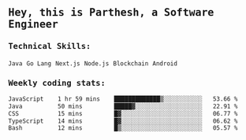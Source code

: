 <samp>
    <h2>Hey, this is Parthesh, a Software Engineer</h2>
    <h3>Technical Skills: </h3>
    <code>Java</code> <code>Go Lang</code> <code>Next.js</code> <code>Node.js</code> <code>Blockchain</code> <code>Android</code>
    <h3>Weekly coding stats:</h3>
<!--START_SECTION:waka-->

```txt
JavaScript    1 hr 59 mins    █████████████▒░░░░░░░░░░░   53.66 %
Java          50 mins         █████▓░░░░░░░░░░░░░░░░░░░   22.91 %
CSS           15 mins         █▓░░░░░░░░░░░░░░░░░░░░░░░   06.77 %
TypeScript    14 mins         █▓░░░░░░░░░░░░░░░░░░░░░░░   06.62 %
Bash          12 mins         █▒░░░░░░░░░░░░░░░░░░░░░░░   05.57 %
```

<!--END_SECTION:waka-->
</samp>
